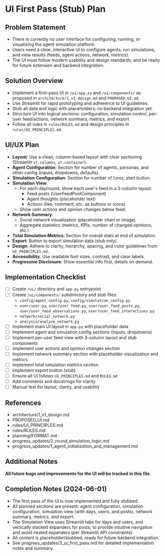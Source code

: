 # UI First Pass (Stub) Plan

## Problem Statement
- There is currently no user interface for configuring, running, or visualizing the agent simulation platform.
- Users need a clear, interactive UI to configure agents, run simulations, and view results (feeds, agent actions, network, metrics).
- The UI must follow modern usability and design standards, and be ready for future extension and backend integration.

## Solution Overview
- Implement a first-pass UI in `/ui/app.py` and `/ui/components/` as proposed in `architecture/1_v1_design.md` and `PROPOSED_UI.md`.
- Use Streamlit for rapid prototyping and adherence to UI guidelines.
- Stub all data and logic with placeholders; no backend integration yet.
- Structure UI into logical sections: configuration, simulation control, per-user feed/actions, network summary, metrics, and export.
- Follow all rules in `rules/RULES.md` and design principles in `rules/UI_PRINCIPLES.md`.

## UI/UX Plan
- **Layout**: Use a clean, column-based layout with clear sectioning (Streamlit `st.columns`, `st.container`).
- **Agent Configuration**: Section for number of agents, personas, and other config (inputs, dropdowns, defaults).
- **Simulation Configuration**: Section for number of turns, start button.
- **Simulation View**:
  - For each day/round, show each user's feed in a 3-column layout:
    - Feed posts (UserFeedPostComponent)
    - Agent thoughts (placeholder text)
    - Actions (like, comment, etc. as buttons or icons)
  - Show user actions and opinion changes below feed.
- **Network Summary**:
  - Social network visualization (placeholder chart or image)
  - Aggregate statistics (metrics, KPIs, number of changed opinions, etc.)
- **Total Simulation Metrics**: Section for overall stats at end of simulation.
- **Export**: Button to export simulation data (stub only).
- **Design**: Adhere to clarity, hierarchy, spacing, and color guidelines from `UI_PRINCIPLES.md`.
- **Accessibility**: Use readable font sizes, contrast, and clear labels.
- **Progressive Disclosure**: Show essential info first, details on demand.

## Implementation Checklist
- [ ] Create `/ui/` directory and `app.py` entrypoint
- [ ] Create `/ui/components/` subdirectory and stub files:
    - `config/agent_config.py`, `config/simulation_config.py`
    - `user/user.py`, `user/user_feed.py`, `user/user_feed_posts.py`, `user/user_feed_observations.py`, `user/user_feed_interactions.py`
    - `network/social_network.py`
    - `analysis/analyze_network.py`
- [ ] Implement main UI layout in `app.py` with placeholder data
- [ ] Implement agent and simulation config sections (inputs, dropdowns)
- [ ] Implement per-user feed view with 3-column layout and stub components
- [ ] Implement user actions and opinion changes section
- [ ] Implement network summary section with placeholder visualization and metrics
- [ ] Implement total simulation metrics section
- [ ] Implement export button (stub)
- [ ] Ensure all UI follows `UI_PRINCIPLES.md` and `RULES.md`
- [ ] Add comments and docstrings for clarity
- [ ] Manual test for layout, clarity, and usability

## References
- architecture/1_v1_design.md
- PROPOSED_UI.md
- rules/UI_PRINCIPLES.md
- rules/RULES.md
- planning/FORMAT.md
- progress_updates/2_round_simulation_logic.md
- progress_updates/1_agent_initialization_and_management.md

## Additional Notes
**All future bugs and improvements for the UI will be tracked in this file.**

## Completion Notes (2024-06-01)
- The first pass of the UI is now implemented and fully stubbed.
- All planned sections are present: agent configuration, simulation configuration, simulation view (with days, users, and posts), network summary, metrics, and export.
- The Simulation View uses Streamlit tabs for days and users, and vertically stacked expanders for posts, to provide intuitive navigation and avoid nested expanders (per Streamlit API constraints).
- All content is placeholder/stubbed, ready for future backend integration.
- See progress_updates/3_ui_first_pass.md for detailed implementation notes and summary. 